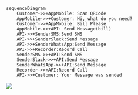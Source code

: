 ```mermaid
sequenceDiagram
    Customer->>+AppMobile: Scan QRCode
    AppMobile->>+Customer: Hi, what do you need?
    Customer->>+AppMobile: Bill Please
    AppMobile->>+API: Send Message(bill)
    API->>+SenderSMS:Send SMS
    API->>+SenderSlack:Send Message
    API->>+SenderWhatsApp:Send Message
    API->>+Recorder:Record Call
    SenderSMS->>+API:Send SMS
    SenderSlack->>+API:Send Message
    SenderWhatsApp->>+API:Send Message
    Recorder->>+API:Record Call
    API->>+Customer: Your Message was sended  
```
[![](https://mermaid.ink/img/eyJjb2RlIjoic2VxdWVuY2VEaWFncmFtXG4gICAgQ3VzdG9tZXItPj4rQXBwTW9iaWxlOiBTY2FuIFFSQ29kZVxuICAgIEFwcE1vYmlsZS0-PitDdXN0b21lcjogSGksIHdoYXQgZG8geW91IG5lZWQ_XG4gICAgQ3VzdG9tZXItPj4rQXBwTW9iaWxlOiBCaWxsIFBsZWFzZVxuICAgIEFwcE1vYmlsZS0-PitBUEk6IFNlbmQgTWVzc2FnZShiaWxsKVxuICAgIEFQSS0-PitTZW5kZXJTTVM6U2VuZCBTTVNcbiAgICBBUEktPj4rU2VuZGVyU2xhY2s6U2VuZCBNZXNzYWdlXG4gICAgQVBJLT4-K1NlbmRlcldoYXRzQXBwOlNlbmQgTWVzc2FnZVxuICAgIEFQSS0-PitSZWNvcmRlcjpSZWNvcmQgQ2FsbFxuICAgIFNlbmRlclNNUy0-PitBUEk6U2VuZCBTTVNcbiAgICBTZW5kZXJTbGFjay0-PitBUEk6U2VuZCBNZXNzYWdlXG4gICAgU2VuZGVyV2hhdHNBcHAtPj4rQVBJOlNlbmQgTWVzc2FnZVxuICAgIFJlY29yZGVyLT4-K0FQSTpSZWNvcmQgQ2FsbFxuICAgIEFQSS0-PitDdXN0b21lcjogWW91ciBNZXNzYWdlIHdhcyBzZW5kZWQgICIsIm1lcm1haWQiOnsidGhlbWUiOiJkZWZhdWx0In19)](https://mermaid-js.github.io/mermaid-live-editor/#/edit/eyJjb2RlIjoic2VxdWVuY2VEaWFncmFtXG4gICAgQ3VzdG9tZXItPj4rQXBwTW9iaWxlOiBTY2FuIFFSQ29kZVxuICAgIEFwcE1vYmlsZS0-PitDdXN0b21lcjogSGksIHdoYXQgZG8geW91IG5lZWQ_XG4gICAgQ3VzdG9tZXItPj4rQXBwTW9iaWxlOiBCaWxsIFBsZWFzZVxuICAgIEFwcE1vYmlsZS0-PitBUEk6IFNlbmQgTWVzc2FnZShiaWxsKVxuICAgIEFQSS0-PitTZW5kZXJTTVM6U2VuZCBTTVNcbiAgICBBUEktPj4rU2VuZGVyU2xhY2s6U2VuZCBNZXNzYWdlXG4gICAgQVBJLT4-K1NlbmRlcldoYXRzQXBwOlNlbmQgTWVzc2FnZVxuICAgIEFQSS0-PitSZWNvcmRlcjpSZWNvcmQgQ2FsbFxuICAgIFNlbmRlclNNUy0-PitBUEk6U2VuZCBTTVNcbiAgICBTZW5kZXJTbGFjay0-PitBUEk6U2VuZCBNZXNzYWdlXG4gICAgU2VuZGVyV2hhdHNBcHAtPj4rQVBJOlNlbmQgTWVzc2FnZVxuICAgIFJlY29yZGVyLT4-K0FQSTpSZWNvcmQgQ2FsbFxuICAgIEFQSS0-PitDdXN0b21lcjogWW91ciBNZXNzYWdlIHdhcyBzZW5kZWQgICIsIm1lcm1haWQiOnsidGhlbWUiOiJkZWZhdWx0In19)

